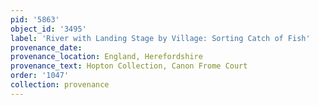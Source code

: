```yaml
---
pid: '5863'
object_id: '3495'
label: 'River with Landing Stage by Village: Sorting Catch of Fish'
provenance_date:
provenance_location: England, Herefordshire
provenance_text: Hopton Collection, Canon Frome Court
order: '1047'
collection: provenance
---
```

